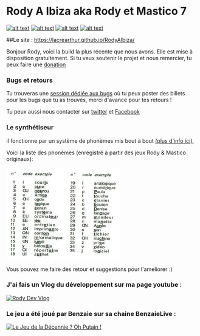 # Rody A Ibiza aka Rody et Mastico 7

<!-- icons with padding -->

[![alt text][1.1]][1]
[![alt text][2.1]][2]
[![alt text][3.1]][3]
[![alt text][4.1]][4]

[1.1]: http://i.imgur.com/tXSoThF.png (twitter link)
[2.1]: http://i.imgur.com/P3YfQoD.png (facebook link)
[3.1]: http://i.imgur.com/0o48UoR.png (github link)
[4.1]: http://i.imgur.com/sha7fAu.png (youtube link)

[1]: https://twitter.com/LaCreArthur
[2]: https://www.facebook.com/lacrearthur
[3]: https://github.com/LaCreArthur/RodyAIbiza/
[4]: https://www.youtube.com/channel/UC-euoGYf8l9haYnISEkk62Q


##Le site : https://lacrearthur.github.io/RodyAIbiza/

Bonjour Rody, voici la build la plus récente que nous avons. Elle est mise à disposition gratuitement. Si tu veux soutenir le projet et nous remercier, tu peux faire une [donation](https://www.paypal.me/LaCreArthur)

### Bugs et retours

Tu trouveras une [session dédiée aux bugs](https://github.com/LaCreArthur/RodyAIbiza/issues) où tu peux poster des billets pour les bugs que tu as trouvés, merci d'avance pour tes retours ! 

Tu peux aussi nous contacter sur [twitter](https://twitter.com/LaCreArthur) et [Facebook](https://www.facebook.com/lacrearthur/)

### Le synthétiseur
il fonctionne par un système de phonèmes mis bout à bout [(plus d'info ici)](http://www.rocketbox.fr/synthese-vocale-en-1987-comment-faisaient/), 

Voici la liste des phonèmes (enregistré à partir des jeux Rody & Mastico originaux): 

![liste des phonèmes](/synthese_vocale_1.jpg)

Vous pouvez me faire des retour et suggestions pour l'ameliorer :)


### J'ai fais un Vlog du développement sur ma page youtube : 
[![Rody Dev Vlog](http://img.youtube.com/vi/TsfJgv9h_Yo/0.jpg)](https://www.youtube.com/watch?v=TsfJgv9h_Yo "Rody dev Vlog")

### Le jeu a été joué par Benzaie sur sa chaine BenzaieLive : 
[![Le Jeu de la Décennie ? Oh Putain !](http://img.youtube.com/vi/ay_GhAfSVh4/0.jpg)](https://www.youtube.com/watch?v=ay_GhAfSVh4 "Le Jeu de la Décennie ? Oh Putain !")

